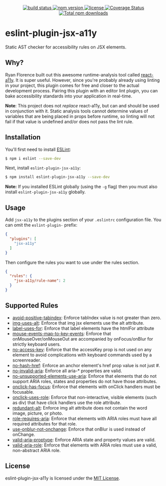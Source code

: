 <p align="center">
  <a href="https://travis-ci.org/evcohen/eslint-plugin-jsx-a11y">
    <img src="https://api.travis-ci.org/evcohen/eslint-plugin-jsx-a11y.svg?branch=master"
         alt="build status">
  </a>
  <a href="https://npmjs.org/package/eslint-plugin-jsx-a11y">
    <img src="https://img.shields.io/npm/v/eslint-plugin-jsx-a11y.svg"
         alt="npm version">
  </a>
  <a href="https://github.com/evcohen/eslint-plugin-jsx-a11y/blob/master/LICENSE.md">
    <img src="https://img.shields.io/npm/l/eslint-plugin-jsx-a11y.svg"
         alt="license">
  </a>
  <a href='https://coveralls.io/github/evcohen/eslint-plugin-jsx-a11y?branch=master'>
    <img src='https://coveralls.io/repos/github/evcohen/eslint-plugin-jsx-a11y/badge.svg?branch=master' alt='Coverage Status' />
  </a>
  <a href='https://npmjs.org/package/eslint-plugin-jsx-a11y'>
    <img src='https://img.shields.io/npm/dt/eslint-plugin-jsx-a11y.svg?maxAge=2592000'
    alt='Total npm downloads' />
  </a>
</p>

# eslint-plugin-jsx-a11y

Static AST checker for accessibility rules on JSX elements.

## Why?
Ryan Florence built out this awesome runtime-analysis tool called [react-a11y](https://github.com/reactjs/react-a11y). It is super useful. However, since you're probably already using linting in your project, this plugin comes for free and closer to the actual development process. Pairing this plugin with an editor lint plugin, you can bake accessibility standards into your application in real-time.

**Note**: This project does not *replace* react-a11y, but can and should be used in conjunction with it. Static analysis tools cannot determine values of variables that are being placed in props before runtime, so linting will not fail if that value is undefined and/or does not pass the lint rule.

## Installation

You'll first need to install [ESLint](http://eslint.org):

```sh
$ npm i eslint --save-dev
```

Next, install `eslint-plugin-jsx-a11y`:

```sh
$ npm install eslint-plugin-jsx-a11y --save-dev
```

**Note:** If you installed ESLint globally (using the `-g` flag) then you must also install `eslint-plugin-jsx-a11y` globally.

## Usage

Add `jsx-a11y` to the plugins section of your `.eslintrc` configuration file. You can omit the `eslint-plugin-` prefix:

```json
{
  "plugins": [
    "jsx-a11y"
  ]
}
```


Then configure the rules you want to use under the rules section.

```json
{
  "rules": {
    "jsx-a11y/rule-name": 2
  }
}
```

## Supported Rules

- [avoid-positive-tabindex](docs/rules/avoid-positive-tabindex.md): Enforce tabIndex value is not greater than zero.
- [img-uses-alt](docs/rules/img-uses-alt.md): Enforce that img jsx elements use the alt attribute.
- [label-uses-for](docs/rules/label-uses-for.md): Enforce that label elements have the htmlFor attribute
- [mouse-events-map-to-key-events](docs/rules/mouse-events-map-to-key-events.md): Enforce that onMouseOver/onMouseOut are accompanied by onFocus/onBlur for strictly keyboard users.
- [no-access-key](docs/rules/no-access-key.md): Enforce that the accessKey prop is not used on any element to avoid complications with keyboard commands used by a screenreader.
- [no-hash-href](docs/rules/no-hash-href.md): Enforce an anchor element's href prop value is not just #.
- [no-invalid-aria](docs/rules/no-invalid-aria.md): Enforce all aria-* properties are valid.
- [no-unsupported-elements-use-aria](docs/rules/no-unsupported-elements-use-aria.md): Enforce that elements that do not support ARIA roles, states and properties do not have those attributes.
- [onclick-has-focus](docs/rules/onclick-has-focus.md): Enforce that elements with onClick handlers must be focusable.
- [onclick-uses-role](docs/rules/onclick-uses-role.md): Enforce that non-interactive, visible elements (such as div) that have click handlers use the role attribute.
- [redundant-alt](docs/rules/redundant-alt.md): Enforce img alt attribute does not contain the word image, picture, or photo.
- [role-requires-aria](docs/rules/role-requires-aria.md): Enforce that elements with ARIA roles must have all required attributes for that role.
- [use-onblur-not-onchange](docs/rules/use-onblur-not-onchange.md): Enforce that onBlur is used instead of onChange.
- [valid-aria-proptype](docs/rules/valid-aria-proptype.md): Enforce ARIA state and property values are valid.
- [valid-aria-role](docs/rules/valid-aria-role.md): Enforce that elements with ARIA roles must use a valid, non-abstract ARIA role.

## License

eslint-plugin-jsx-a11y is licensed under the [MIT License](LICENSE.md).
